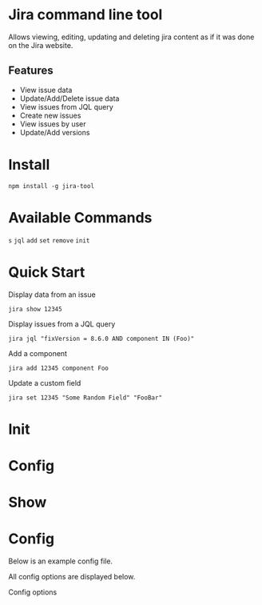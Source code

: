 # Jira command line tool

Allows viewing, editing, updating and deleting jira content as if it was done on the Jira website.

## Features

* View issue data
* Update/Add/Delete issue data
* View issues from JQL query
* Create new issues
* View issues by user
* Update/Add versions

# Install

```
npm install -g jira-tool
```

# Available Commands

`s`
`jql`
`add`
`set`
`remove`
`init`

# Quick Start

Display data from an issue

```
jira show 12345
```

Display issues from a JQL query

```
jira jql "fixVersion = 8.6.0 AND component IN (Foo)"
```

Add a component

```
jira add 12345 component Foo
```

Update a custom field

```
jira set 12345 "Some Random Field" "FooBar"
```

# Init

# Config

# Show


# Config

Below is an example config file.

All config options are displayed below.

Config options

